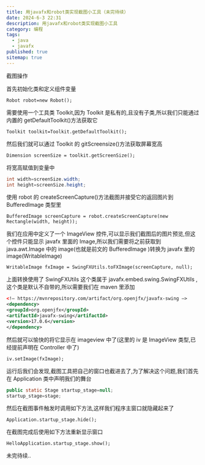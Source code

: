 ```yaml
---
title: 用javafx和robot类实现截图小工具（未完待续）
date: 2024-6-3 22:31
description: 用javafx和robot类实现截图小工具
category: 编程
tags:
  - java
  - javafx
published: true
sitemap: true
---
```


截图操作

首先初始化类和定义组件变量

`Robot robot=new Robot();`

需要使用一个工具类 Toolkit,因为 Toolkit 是私有的,且没有子类,所以我们只能通过内置的 getDefaultToolkit()方法获取它

`Toolkit toolkit=Toolkit.getDefaultToolkit();`

然后我们就可以通过 Toolkit 的 gitScreensize()方法获取屏幕宽高

`Dimension screenSize = toolkit.getScreenSize();`

将宽高赋值到变量中

```java
int width=screenSize.width;
int height=screenSize.height;
```

使用 robot 的 createScreenCapture()方法截图并接受它的返回图片到 BufferedImage 类型里

`BufferedImage screenCapture = robot.createScreenCapture(new Rectangle(width, height));`

我们在应用中定义了一个 ImageView 控件,可以显示我们截图后的图片预览,但这个控件只能显示 javafx 里面的 Image,所以我们需要将之前获取到 java.awt.Image 中的 image(也就是前文的 BufferedImage )转换为 javafx 里的 image(WritableImage)

`WritableImage fxImage = SwingFXUtils.toFXImage(screenCapture, null);`

上面转换使用了 SwingFXUtils 这个类属于 javafx.embed.swing.SwingFXUtils ,这个类是默认不自带的,所以需要我们在 maven 里添加

```xml
<!– https://mvnrepository.com/artifact/org.openjfx/javafx-swing –>
<dependency>
<groupId>org.openjfx</groupId>
<artifactId>javafx-swing</artifactId>
<version>17.0.6</version>
</dependency>
```

然后就可以愉快的将它显示在 imageview 中了(这里的 iv 是 ImageView 类型,已经提前声明在 Controller 中了)

`iv.setImage(fxImage);`

运行后我们会发现,截图工具把自己的窗口也截进去了,为了解决这个问题,我们首先在 Application 类中声明我们的舞台

```java
public static Stage startup_stage=null;
startup_stage=stage;
```

然后在截图事件触发时调用如下方法,这样我们程序主窗口就隐藏起来了

`Application.startup_stage.hide();`

在截图完成后使用如下方法重新显示窗口

`HelloApplication.startup_stage.show();`

未完待续..

